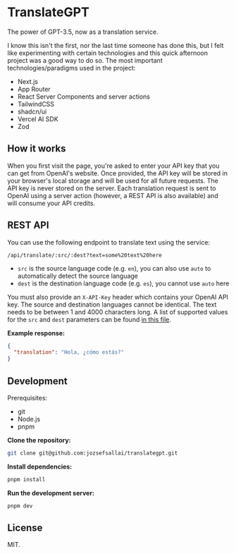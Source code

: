 # TranslateGPT

The power of GPT-3.5, now as a translation service.

I know this isn't the first, nor the last time someone has done this, but I felt
like experimenting with certain technologies and this quick afternoon project
was a good way to do so. The most important technologies/paradigms used in the
project:

- Next.js
- App Router
- React Server Components and server actions
- TailwindCSS
- shadcn/ui
- Vercel AI SDK
- Zod

## How it works

When you first visit the page, you're asked to enter your API key that you can
get from OpenAI's website. Once provided, the API key will be stored in your
browser's local storage and will be used for all future requests. The API key is
never stored on the server. Each translation request is sent to OpenAI using a
server action (however, a REST API is also available) and will consume your API
credits.

## REST API

You can use the following endpoint to translate text using the service:

```
/api/translate/:src/:dest?text=some%20text%20here
```

- `src` is the source language code (e.g. `en`), you can also use `auto` to
  automatically detect the source language
- `dest` is the destination language code (e.g. `es`), you cannot use `auto`
  here

You must also provide an `X-API-Key` header which contains your OpenAI API key.
The source and destination languages cannot be identical. The text needs to be
between 1 and 4000 characters long. A list of supported values for the `src` and
`dest` parameters can be found [in this file][langs-url].

**Example response:**

```json
{
  "translation": "Hola, ¿cómo estás?"
}
```

## Development

Prerequisites:

- git
- Node.js
- pnpm

**Clone the repository:**

```sh
git clone git@github.com:jozsefsallai/translategpt.git
```

**Install dependencies:**

```sh
pnpm install
```

**Run the development server:**

```sh
pnpm dev
```

## License

MIT.

[langs-url]: https://github.com/jozsefsallai/translategpt/blob/master/constants/languages.ts
